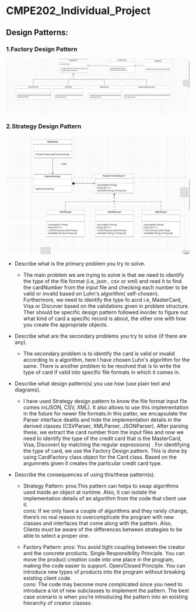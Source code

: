 # CMPE202_Individual_Project
## Design Patterns:

### 1.Factory Design Pattern
![alt-text](https://github.com/jsourya/CMPE202_Individual_Project/blob/main/IndividualProject/images/image_2022_12_07T04_34_48_006Z.png)
### 2.Strategy Design Pattern

![alt-text](https://github.com/jsourya/CMPE202_Individual_Project/blob/main/IndividualProject/images/image_2022_12_07T04_42_59_857Z.png)
- Describe what is the primary problem you try to solve.
  - The main problem we are trying to solve is that we need to identify the type of the file format (i.e, json , csv or xml) and read it to find the cardNumber from the input file and checking each number to be valid or invalid based on Luhn's algorithm( self-chosen). Furthermore, we need to identify the type fo acrd i.e, MasterCard, Visa or Discover based on the validations given in problem structure. Ther should be specific design pattern followed inorder to figure out what kind of card a specific record is about, the other one with how you create the appropriate objects.
  

- Describe what are the secondary problems you try to solve (if there are any).
  - The secondary problem is to identify the card is valid or invalid according to a algorithm, here I have chosen Luhn's algorithm for the same. There is another problem to be resolved that is to write the type of card if valid into specific file formats in which it comes in.

- Describe what design pattern(s) you use how (use plain text and diagrams).
  - I have used Strategy design pattern to know the file format input file comes in(JSON, CSV, XML). It also allows to use this implementation in the future for newer file formats.In this patter, we encapsulate the Parser interface deatils and hide the implementation details in the derived classes (CSVParser, XMLParser, JSONParser). After parsing these, we extract the card number from the input files and now we need to identify the type of the credit card that is the MasterCard, Visa, Discover( by matching the regular expressions) . For identifying the type of card, we use the Factory Design pattern. This is done by using CardFactory class object for the Card class. Based on the argumnets given it creates the particular credit  card type.

- Describe the consequences of using this/these pattern(s).
  - Strategy Pattern:
  pros:This pattern can helps to swap algorithms used inside an object at runtime. Also, it can isolate the implementation details of an algorithm from the code that client use it.<br />
  cons: If we only have a couple of algorithms and they rarely change, there’s no real reason to overcomplicate the program with new classes and interfaces that come along with the pattern. Also, Clients must be aware of the differences between strategies to be able to select a proper one.<br />
  
  - Factory Pattern:
  pros: You avoid tight coupling between the creator and the concrete products.
 Single Responsibility Principle. You can move the product creation code into one place in the program, making the code easier to support.
 Open/Closed Principle. You can introduce new types of products into the program without breaking existing client code.<br />
 cons: The code may become more complicated since you need to introduce a lot of new subclasses to implement the pattern. The best case scenario is when you’re introducing the pattern into an existing hierarchy of creator classes.
